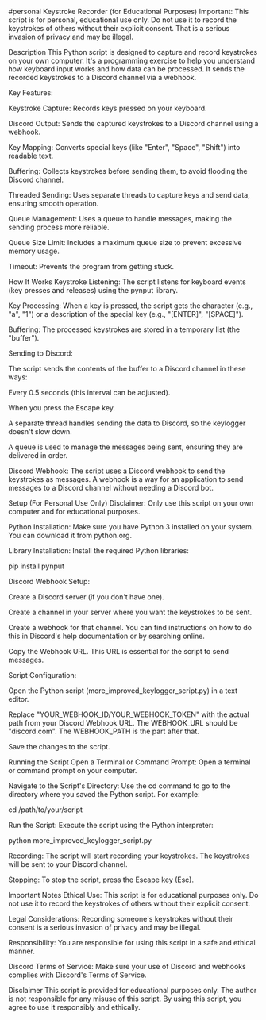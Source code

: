 #personal Keystroke Recorder (for Educational Purposes)
Important: This script is for personal, educational use only.  Do not use it to record the keystrokes of others without their explicit consent.  That is a serious invasion of privacy and may be illegal.

Description
This Python script is designed to capture and record keystrokes on your own computer.  It's a programming exercise to help you understand how keyboard input works and how data can be processed.  It sends the recorded keystrokes to a Discord channel via a webhook.

Key Features:

Keystroke Capture: Records keys pressed on your keyboard.

Discord Output: Sends the captured keystrokes to a Discord channel using a webhook.

Key Mapping: Converts special keys (like "Enter", "Space", "Shift") into readable text.

Buffering: Collects keystrokes before sending them, to avoid flooding the Discord channel.

Threaded Sending: Uses separate threads to capture keys and send data, ensuring smooth operation.

Queue Management: Uses a queue to handle messages, making the sending process more reliable.

Queue Size Limit: Includes a maximum queue size to prevent excessive memory usage.

Timeout: Prevents the program from getting stuck.

How It Works
Keystroke Listening: The script listens for keyboard events (key presses and releases) using the pynput library.

Key Processing: When a key is pressed, the script gets the character (e.g., "a", "1") or a description of the special key (e.g., "[ENTER]", "[SPACE]").

Buffering: The processed keystrokes are stored in a temporary list (the "buffer").

Sending to Discord:

The script sends the contents of the buffer to a Discord channel in these ways:

Every 0.5 seconds (this interval can be adjusted).

When you press the Escape key.

A separate thread handles sending the data to Discord, so the keylogger doesn't slow down.

A queue is used to manage the messages being sent, ensuring they are delivered in order.

Discord Webhook: The script uses a Discord webhook to send the keystrokes as messages.  A webhook is a way for an application to send messages to a Discord channel without needing a Discord bot.

Setup (For Personal Use Only)
Disclaimer:  Only use this script on your own computer and for educational purposes.

Python Installation: Make sure you have Python 3 installed on your system.  You can download it from python.org.

Library Installation: Install the required Python libraries:

pip install pynput

Discord Webhook Setup:

Create a Discord server (if you don't have one).

Create a channel in your server where you want the keystrokes to be sent.

Create a webhook for that channel.  You can find instructions on how to do this in Discord's help documentation or by searching online.

Copy the Webhook URL. This URL is essential for the script to send messages.

Script Configuration:

Open the Python script (more_improved_keylogger_script.py) in a text editor.

Replace "YOUR_WEBHOOK_ID/YOUR_WEBHOOK_TOKEN" with the actual path from your Discord Webhook URL. The WEBHOOK_URL should be "discord.com".  The WEBHOOK_PATH is the part after that.

Save the changes to the script.

Running the Script
Open a Terminal or Command Prompt: Open a terminal or command prompt on your computer.

Navigate to the Script's Directory: Use the cd command to go to the directory where you saved the Python script.  For example:

cd /path/to/your/script

Run the Script: Execute the script using the Python interpreter:

python more_improved_keylogger_script.py

Recording: The script will start recording your keystrokes.  The keystrokes will be sent to your Discord channel.

Stopping: To stop the script, press the Escape key (Esc).

Important Notes
Ethical Use: This script is for educational purposes only.  Do not use it to record the keystrokes of others without their explicit consent.

Legal Considerations: Recording someone's keystrokes without their consent is a serious invasion of privacy and may be illegal.

Responsibility: You are responsible for using this script in a safe and ethical manner.

Discord Terms of Service: Make sure your use of Discord and webhooks complies with Discord's Terms of Service.

Disclaimer
This script is provided for educational purposes only.  The author is not responsible for any misuse of this script.  By using this script, you agree to use it responsibly and ethically.
